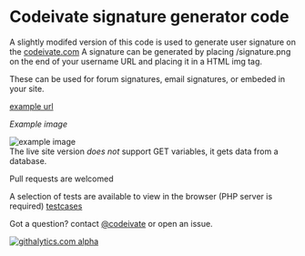 # Codeivate signature generator code

A slightly modifed version of this code is used to generate user signature on the [codeivate.com](www.codeivate.com)
A signature can be generated by placing /signature.png on the end of your username URL and placing it in a HTML img tag.

These can be used for forum signatures, email signatures, or embeded in your site.


[example url](http://www.codeivate.com/users/paul/signature.png)    

*Example image*

![example image](http://www.codeivate.com/users/paul/signature.png)  
The live site version _does not_ support GET variables, it gets data from a database.

Pull requests are welcomed


A selection of tests are available to view in the browser (PHP server is required) [testcases](testcases.html)







Got a question? contact [@codeivate](http://www.twitter.com/codeivate) or open an issue.


[![githalytics.com alpha](https://cruel-carlota.pagodabox.com/21bd7f784fcb39d4030568531a1ec1c5 "githalytics.com")](http://githalytics.com/codeivate/signature)
